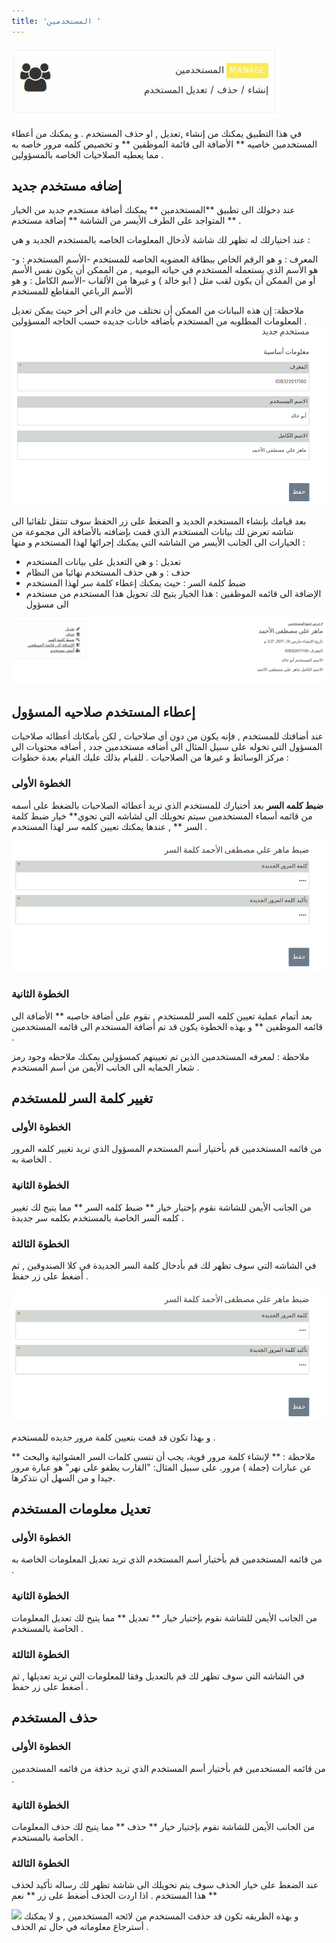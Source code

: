 ```yaml
---
title: 'المستخدمين '
---
```


![](user.png) 

 في هذا التطبيق يمكنك من إنشاء ,تعديل , او حذف المستخدم . و يمكنك من أعطاء المستخدمين خاصيه ** الأضافة الى قائمة الموظفين   ** و تخصيص كلمه مرور خاصه به مما يعطيه الصلاحيات الخاصه بالمسؤولين .


## إضافه مستخدم جديد 

عند دخولك الى تطبيق **المستخدمين ** يمكنك أضافة مستخدم جديد من الخيار المتواجد على الطرف الأيسر من الشاشة ** إضافة مستخدم ** .

عند اختيارلك له تظهر لك شاشة لأدخال المعلومات الخاصه بالمستخدم الجديد و هي :

-المعرف : و هو الرقم الخاص ببطاقة العضويه الخاصه للمستخدم 
-الأسم المستخدم : و هو الأسم الذي يستعمله المستخدم في حياته اليوميه , من الممكن أن يكون نفس الأسم أو من الممكن أن يكون لقب مثل ( ابو خالد ) و غيرها من الألقاب 
-الأسم الكامل : و هو الأسم الرباعي المقاطع للمستخدم 

ملاحظة: إن هذه البيانات من الممكن أن تختلف من خادم الى أخر حيث يمكن تعديل المعلومات المطلوبه من المستخدم بأضافه خانات جديده حسب الحاجه المسؤولين .
![](adduser.png)


بعد قيامك بإنشاء المستخدم الجديد و الضغط على زر الحفظ سوف تنتقل تلقائيا الى شاشه تعرض لك بيانات المستخدم الذي قمت بإضافته بالأضافة الى مجموعة من الخيارات الى الجانب الأيسر من الشاشه  التي يمكنك إجرائها لهذا المستخدم و منها :

- تعديل : و هي التعديل على بيانات المستخدم
- حذف : و هي حذف المستخدم نهائيا من النظام 
- ضبط كلمة السر : حيث يمكنك إعطاء كلمة سر لهذا المستخدم 
- الإضافة الى قائمه الموظفين : هذا الخيار يتيح لك تحويل هذا المستخدم من مستخدم الى مسؤول 


![](useroption.png)


## إعطاء المستخدم صلاحيه المسؤول

عند أضافتك للمستخدم , فإنه يكون من دون أي صلاحيات , لكن بأمكانك أعطائه صلاحيات المسؤول التي تخوله على سبيل المثال الى أضافه مستخدمين جدد , أضافه محتويات الى مركز الوسائط و غيرها من الصلاحيات .
للقيام بذلك عليك القيام بعدة خطوات :

### الخطوة الأولى 

**ضبط كلمه السر** 
بعد أختيارك للمستخدم الذي تريد أعطائه الصلاحيات بالضغط على أسمه من قائمه أسماء المستخدمين سيتم تحويلك الى لشاشه التي تحوي** خيار ضبط كلمة السر ** , عندها يمكنك تعيين كلمه سر لهذا المستخدم .

![](password.png)


### الخطوة الثانية 

بعد أتمام عملية تعيين كلمه السر للمستخدم , نقوم على أضافة خاصيه ** الأضافة الى قائمه الموظفين ** و بهذه الخطوة يكون قد تم أضافة المستخدم الى قائمه المستخدمين .

ملاحظة : لمعرفه المستخدمين الذين تم تعيينهم كمسؤولين يمكنك ملاحظه وجود رمز شعار الحمايه الى الجانب الأيمن من أسم المستخدم .



## تغيير كلمة السر للمستخدم 

### الخطوة الأولى

من قائمه المستخدمين قم بأختيار أسم المستخدم المسؤول الذي تريد تغيير كلمه المرور الخاصة به .


### الخطوة الثانية 

من الجانب الأيمن للشاشة نقوم بإختيار خيار ** ضبط كلمه السر ** 
مما يتيح لك تغيير كلمه السر الخاصة بالمستخدم بكلمه سر جديدة .


### الخطوة الثالثة 

في الشاشه التي سوف تظهر لك قم بأدخال كلمة السر الجديدة في كلا الصندوقين , ثم أضغط على زر حفظ .

![](password.png)

و بهذا تكون قد قمت بتعيين كلمة مرور جديده للمستخدم .

** ملاحظة : **
لإنشاء كلمة مرور قوية، يجب أن ننسى كلمات السر العشوائية والبحث عن عبارات (جملة ) مرور. على سبيل المثال: "القارب يطفو على نهر" هو عبارة مرور جيدا و من السهل أن نتذكرها.


## تعديل معلومات المستخدم 

### الخطوة الأولى

من قائمه المستخدمين قم بأختيار أسم المستخدم الذي تريد تعديل المعلومات الخاصة به .

### الخطوة الثانية 

من الجانب الأيمن للشاشة نقوم بإختيار خيار ** تعديل ** 
مما يتيح لك تعديل المعلومات الخاصة بالمستخدم .


### الخطوة الثالثة 

في الشاشه التي سوف تظهر لك قم بالتعديل وفقا للمعلومات التي تريد تعديلها  , ثم أضغط على زر حفظ .


## حذف المستخدم

### الخطوة الأولى 

من قائمه المستخدمين قم بأختيار أسم المستخدم الذي تريد حذفة من قائمه المستخدمين .


### الخطوة الثانية

من الجانب الأيمن للشاشة نقوم بإختيار خيار ** حذف ** 
مما يتيح لك حذف المعلومات الخاصة بالمستخدم .


### الخطوة الثالثة 

عند الضغط على خيار الحذف سوف يتم تحويلك الى شاشة تظهر لك رساله تأكيد لحذف هذا المستخدم .
اذا اردت الحذف أضغط على زر ** نعم **

![]( delete.png)
و بهذه الطريقه تكون قد حذفت المستخدم من لائحه المستخدمين , و لا يمكنك أسترجاع معلوماته في حال تم الحذف .
